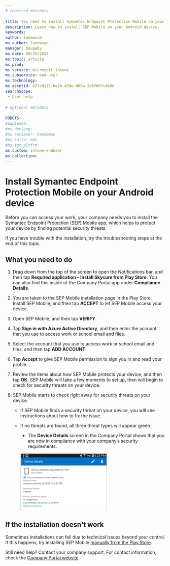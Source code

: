 ```yaml
---
# required metadata

title: You need to install Symantec Endpoint Protection Mobile on your Android device | Microsoft Docs
description: Learn how to install SEP Mobile on your Android device.
keywords:
author: lenewsad
ms.author: lanewsad
manager: dougeby
ms.date: 09/25/2017
ms.topic: article
ms.prod:
ms.service: microsoft-intune
ms.subservice: end-user
ms.technology:
ms.assetid: 627cd171-6e1b-439e-809a-2e6f007c4b3d
searchScope:
 - User help

# optional metadata

ROBOTS:  
#audience:
#ms.devlang:
#ms.reviewer: heenamac
#ms.suite: ems
#ms.tgt_pltfrm:
ms.custom: intune-enduser
ms.collection: 
---
```


# Install Symantec Endpoint Protection Mobile on your Android device

Before you can access your work, your company needs you to install the Symantec Endpoint Protection (SEP) Mobile app, which helps to protect your device by finding potential security threats.

If you have trouble with the installation, try the troubleshooting steps at the end of this topic.

## What you need to do

1. Drag down from the top of the screen to open the Notifications bar, and then tap **Required application – Install Skycure from Play Store**. You can also find this inside of the Company Portal app under __Compliance Details__.

2. You are taken to the SEP Mobile installation page in the Play Store. Install SEP Mobile, and then tap **ACCEPT** to let SEP Mobile access your device.

3. Open SEP Mobile, and then tap **VERIFY**.

4. Tap **Sign in with Azure Active Directory**, and then enter the account that you use to access work or school email and files.

5. Select the account that you use to access work or school email and files, and then tap **ADD ACCOUNT**.

6. Tap **Accept** to give SEP Mobile permission to sign you in and read your profile.

7. Review the items about how SEP Mobile protects your device, and then tap **OK**. SEP Mobile will take a few moments to set up, then will begin to check for security threats on your device.

8. SEP Mobile starts to check right away for security threats on your device.

   * If SEP Mobile finds a security threat on your device, you will see instructions about how to fix the issue.

   * If no threats are found, all three threat types will appear green.

     * The **Device Details** screen in the Company Portal shows that you are now in compliance with your company’s security requirements.

     ![Your device is now in compliance with policies](./media/mtd-device-now-compliant-android.png)

## If the installation doesn't work

Sometimes installations can fail due to technical issues beyond your control. If this happens, try installing SEP Mobile [manually from the Play Store](https://play.google.com/store/apps/details?id=com.skycure.skycure).

Still need help? Contact your company support. For contact information, check the [Company Portal website](https://go.microsoft.com/fwlink/?linkid=2010980).
